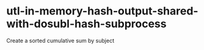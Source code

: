 # utl-in-memory-hash-output-shared-with-dosubl-hash-subprocess
Create a sorted cumulative sum by subject
